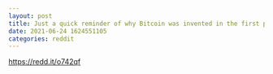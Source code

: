 ```yaml
--- 
layout: post 
title: Just a quick reminder of why Bitcoin was invented in the first place. This used to be preaching to the choir. But these days all people care about is the price. 
date: 2021-06-24 1624551105 
categories: reddit 
--- 
```

https://redd.it/o742qf